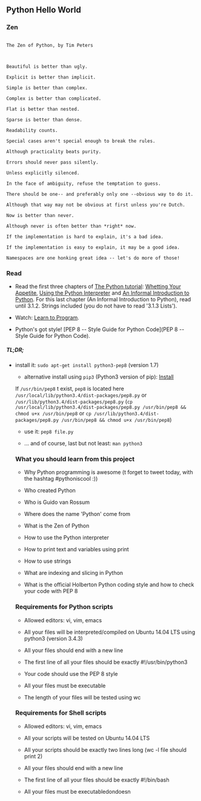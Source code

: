 ## Python Hello World



### Zen

```

The Zen of Python, by Tim Peters



Beautiful is better than ugly.

Explicit is better than implicit.

Simple is better than complex.

Complex is better than complicated.

Flat is better than nested.

Sparse is better than dense.

Readability counts.

Special cases aren't special enough to break the rules.

Although practicality beats purity.

Errors should never pass silently.

Unless explicitly silenced.

In the face of ambiguity, refuse the temptation to guess.

There should be one-- and preferably only one --obvious way to do it.

Although that way may not be obvious at first unless you're Dutch.

Now is better than never.

Although never is often better than *right* now.

If the implementation is hard to explain, it's a bad idea.

If the implementation is easy to explain, it may be a good idea.

Namespaces are one honking great idea -- let's do more of those!

```



### Read



- Read the first three chapters of [The Python tutorial](https://docs.python.org/3.4/tutorial/index.html): [Whetting Your Appetite](https://docs.python.org/3.4/tutorial/appetite.html), [Using the Python Interpreter](https://docs.python.org/3.4/tutorial/interpreter.html) and [An Informal Introduction to Python](https://docs.python.org/3.4/tutorial/introduction.html). For this last chapter (An Informal Introduction to Python), read until 3.1.2. Strings included (you do not have to read '3.1.3 Lists').



- Watch: [Learn to Program](https://www.youtube.com/playlist?list=PLGLfVvz_LVvTn3cK5e6LjhgGiSeVlIRwt).



- Python's got style! [PEP 8 -- Style Guide for Python Code](PEP 8 -- Style Guide for Python Code).



##### TL;DR;



* install it: ```sudo apt-get install python3-pep8``` (version 1.7)

  * alternative install using ```pip3``` (Python3 version of pip): [Install](https://pep8.readthedocs.io/en/release-1.7.x/intro.html#installation)

  If ```/usr/bin/pep8``` t exist, ```pep8``` is located here ```/usr/local/lib/python3.4/dist-packages/pep8.py``` or ```/usr/lib/python3.4/dist-packages/pep8.py``` (```cp /usr/local/lib/python3.4/dist-packages/pep8.py /usr/bin/pep8 && chmod u+x /usr/bin/pep8``` or ```cp /usr/lib/python3.4/dist-packages/pep8.py /usr/bin/pep8 && chmod u+x /usr/bin/pep8```)

    * use it: ```pep8 file.py```

    * ... and of course, last but not least: ```man python3```

    

    ### What you should learn from this project

    

    - Why Python programming is awesome (t forget to tweet today, with the hashtag #pythoniscool :))

    - Who created Python

    - Who is Guido van Rossum

    - Where does the name 'Python' come from

    - What is the Zen of Python

    - How to use the Python interpreter

    - How to print text and variables using print

    - How to use strings

    - What are indexing and slicing in Python

    - What is the official Holberton Python coding style and how to check your code with PEP 8

    

    ### Requirements for Python scripts

    

    - Allowed editors: vi, vim, emacs

    - All your files will be interpreted/compiled on Ubuntu 14.04 LTS using python3 (version 3.4.3)

    - All your files should end with a new line

    - The first line of all your files should be exactly #!/usr/bin/python3

    - Your code should use the PEP 8 style

    - All your files must be executable

    - The length of your files will be tested using wc

    

    ### Requirements for Shell scripts

    

    - Allowed editors: vi, vim, emacs

    - All your scripts will be tested on Ubuntu 14.04 LTS

    - All your scripts should be exactly two lines long (wc -l file should print 2)

    - All your files should end with a new line

    - The first line of all your files should be exactly #!/bin/bash

    - All your files must be executabledondoesn